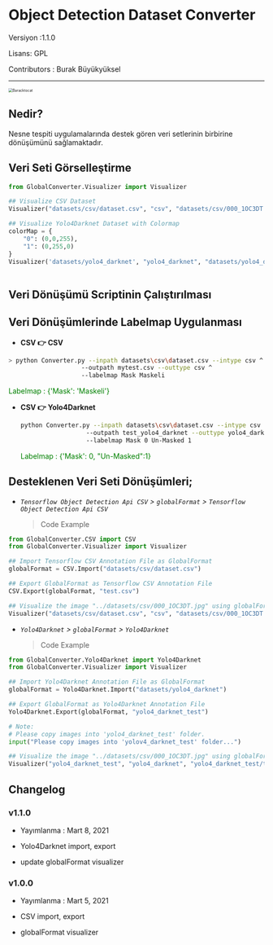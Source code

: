 # Object Detection Dataset Converter



Versiyon :1.1.0    <br />

Lisans: GPL    <br />

Contributors : Burak Büyükyüksel <br />

<hr />

<img src="https://octodex.github.com/images/baracktocat.jpg" alt="Baracktocat" style="zoom:50%;" />



## Nedir?

Nesne tespiti uygulamalarında destek gören veri setlerinin birbirine dönüşümünü sağlamaktadır.



## Veri Seti Görselleştirme

```python
from GlobalConverter.Visualizer import Visualizer

## Visualize CSV Dataset
Visualizer("datasets/csv/dataset.csv", "csv", "datasets/csv/000_1OC3DT.jpg").visualize()

## Visualize Yolo4Darknet Dataset with Colormap
colorMap = {
    "0": (0,0,255),
    "1": (0,255,0)
}
Visualizer('datasets/yolo4_darknet', "yolo4_darknet", "datasets/yolo4_darknet/test1.jpg").visualize(colorMap=colorMap)
    
```

## Veri Dönüşümü Scriptinin Çalıştırılması



## Veri Dönüşümlerinde Labelmap Uygulanması

*  **CSV :point_right:  CSV** 

  ```sh
  > python Converter.py --inpath datasets\csv\dataset.csv --intype csv ^ 
  					  --outpath mytest.csv --outtype csv ^
  					  --labelmap Mask Maskeli
  ```

  <span style='color:green;'> Labelmap : {'Mask': 'Maskeli'} </span>



* **CSV :point_right: Yolo4Darknet** 

  ```sh
  python Converter.py --inpath datasets\csv\dataset.csv --intype csv ^ 
  					--outpath test_yolo4_darknet --outtype yolo4_darknet ^
  					--labelmap Mask 0 Un-Masked 1
  ```

  <span style='color:green;'> Labelmap : {'Mask': 0, "Un-Masked":1} </span>



## Desteklenen Veri Seti Dönüşümleri;

* <i> `Tensorflow Object Detection Api CSV` &gt; `globalFormat` &gt; `Tensorflow Object Detection Api CSV` </i>

  > Code Example

```python
from GlobalConverter.CSV import CSV
from GlobalConverter.Visualizer import Visualizer

## Import Tensorflow CSV Annotation File as GlobalFormat
globalFormat = CSV.Import("datasets/csv/dataset.csv")

## Export GlobalFormat as Tensorflow CSV Annotation File 
CSV.Export(globalFormat, "test.csv")

## Visualize the image "../datasets/csv/000_1OC3DT.jpg" using globalFormat
Visualizer("datasets/csv/dataset.csv", "csv", "datasets/csv/000_1OC3DT.jpg").visualize()
```

* <i> `Yolo4Darknet` &gt; `globalFormat` &gt; `Yolo4Darknet` </i>

  > Code Example

```python
from GlobalConverter.Yolo4Darknet import Yolo4Darknet
from GlobalConverter.Visualizer import Visualizer

## Import Yolo4Darknet Annotation File as GlobalFormat
globalFormat = Yolo4Darknet.Import("datasets/yolo4_darknet")

## Export GlobalFormat as Yolo4Darknet Annotation File 
Yolo4Darknet.Export(globalFormat, "yolo4_darknet_test")

# Note:
# Please copy images into 'yolo4_darknet_test' folder.
input("Please copy images into 'yolov4_darknet_test' folder...")

## Visualize the image "../datasets/csv/000_1OC3DT.jpg" using globalFormat
Visualizer("yolo4_darknet_test", "yolo4_darknet", "yolo4_darknet_test/test1.jpg").visualize()
```



## Changelog

### v1.1.0

* Yayımlanma : Mart 8, 2021

* Yolo4Darknet import, export
* update globalFormat visualizer

### v1.0.0

* Yayımlanma : Mart 5, 2021

* CSV import, export

* globalFormat visualizer
